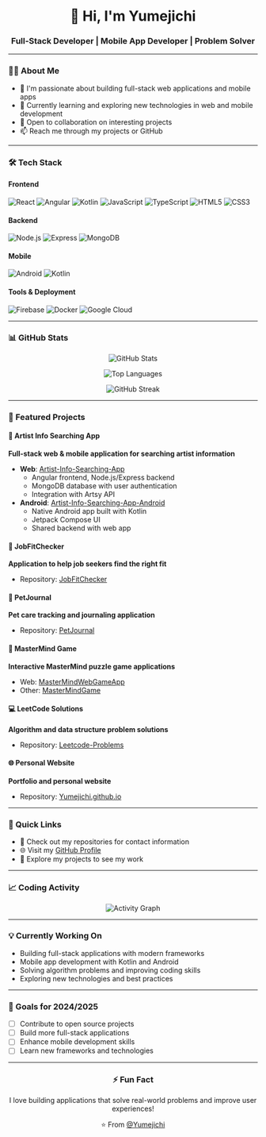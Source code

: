 <div align="center">
  <h1>👋 Hi, I'm Yumejichi</h1>
  <h3>Full-Stack Developer | Mobile App Developer | Problem Solver</h3>
</div>

---

### 👨‍💻 About Me

- 🔭 I'm passionate about building full-stack web applications and mobile apps
- 🌱 Currently learning and exploring new technologies in web and mobile development
- 💼 Open to collaboration on interesting projects
- 📫 Reach me through my projects or GitHub

---

### 🛠️ Tech Stack

#### Frontend

![React](https://img.shields.io/badge/React-20232A?style=for-the-badge&logo=react&logoColor=61DAFB)
![Angular](https://img.shields.io/badge/Angular-DD0031?style=for-the-badge&logo=angular&logoColor=white)
![Kotlin](https://img.shields.io/badge/Kotlin-0095D5?&style=for-the-badge&logo=kotlin&logoColor=white)
![JavaScript](https://img.shields.io/badge/JavaScript-323330?style=for-the-badge&logo=javascript&logoColor=F7DF1E)
![TypeScript](https://img.shields.io/badge/TypeScript-007ACC?style=for-the-badge&logo=typescript&logoColor=white)
![HTML5](https://img.shields.io/badge/HTML5-E34F26?style=for-the-badge&logo=html5&logoColor=white)
![CSS3](https://img.shields.io/badge/CSS3-1572B6?style=for-the-badge&logo=css3&logoColor=white)

#### Backend

![Node.js](https://img.shields.io/badge/Node.js-339933?style=for-the-badge&logo=nodedotjs&logoColor=white)
![Express](https://img.shields.io/badge/Express.js-000000?style=for-the-badge&logo=express&logoColor=white)
![MongoDB](https://img.shields.io/badge/MongoDB-4EA94B?style=for-the-badge&logo=mongodb&logoColor=white)

#### Mobile

![Android](https://img.shields.io/badge/Android-3DDC84?style=for-the-badge&logo=android&logoColor=white)
![Kotlin](https://img.shields.io/badge/Kotlin-0095D5?&style=for-the-badge&logo=kotlin&logoColor=white)

#### Tools & Deployment

![Firebase](https://img.shields.io/badge/Firebase-039BE5?style=for-the-badge&logo=Firebase&logoColor=white)
![Docker](https://img.shields.io/badge/Docker-2CA5E0?style=for-the-badge&logo=docker&logoColor=white)
![Google Cloud](https://img.shields.io/badge/Google_Cloud-4285F4?style=for-the-badge&logo=google-cloud&logoColor=white)

---

### 📊 GitHub Stats

<div align="center">
  
![GitHub Stats](https://github-readme-stats.vercel.app/api?username=Yumejichi&show_icons=true&theme=radical&hide_border=true&bg_color=0D1117)
  
![Top Languages](https://github-readme-stats.vercel.app/api/top-langs/?username=Yumejichi&layout=compact&theme=radical&hide_border=true&bg_color=0D1117)
  
![GitHub Streak](https://github-readme-streak-stats.demolab.com/?user=Yumejichi&theme=radical&hide_border=true&background=0D1117)

</div>

---

### 🚀 Featured Projects

#### 🎨 Artist Info Searching App

**Full-stack web & mobile application for searching artist information**

- **Web**: [Artist-Info-Searching-App](https://github.com/Yumejichi/Artist-Info-Searching-App)
  - Angular frontend, Node.js/Express backend
  - MongoDB database with user authentication
  - Integration with Artsy API
- **Android**: [Artist-Info-Searching-App-Android](https://github.com/Yumejichi/Artist-Info-Searching-App-Android)
  - Native Android app built with Kotlin
  - Jetpack Compose UI
  - Shared backend with web app

#### 💼 JobFitChecker

**Application to help job seekers find the right fit**

- Repository: [JobFitChecker](https://github.com/Yumejichi/JobFitChecker)

#### 🐾 PetJournal

**Pet care tracking and journaling application**

- Repository: [PetJournal](https://github.com/Yumejichi/PetJournal)

#### 🧩 MasterMind Game

**Interactive MasterMind puzzle game applications**

- Web: [MasterMindWebGameApp](https://github.com/Yumejichi/MasterMindWebGameApp)
- Other: [MasterMindGame](https://github.com/Yumejichi/MasterMindGame)

#### 💻 LeetCode Solutions

**Algorithm and data structure problem solutions**

- Repository: [Leetcode-Problems](https://github.com/Yumejichi/Leetcode-Problems)

#### 🌐 Personal Website

**Portfolio and personal website**

- Repository: [Yumejichi.github.io](https://github.com/Yumejichi/Yumejichi.github.io)

---

### 🔗 Quick Links

- 📧 Check out my repositories for contact information
- 🌐 Visit my [GitHub Profile](https://github.com/Yumejichi)
- 💼 Explore my projects to see my work

---

### 📈 Coding Activity

<div align="center">
  
![Activity Graph](https://github-readme-activity-graph.vercel.app/graph?username=Yumejichi&theme=radical&hide_border=true&bg_color=0D1117)

</div>

---

### 💡 Currently Working On

- Building full-stack applications with modern frameworks
- Mobile app development with Kotlin and Android
- Solving algorithm problems and improving coding skills
- Exploring new technologies and best practices

---

### 🎯 Goals for 2024/2025

- [ ] Contribute to open source projects
- [ ] Build more full-stack applications
- [ ] Enhance mobile development skills
- [ ] Learn new frameworks and technologies

---

<div align="center">
  <h3>⚡ Fun Fact</h3>
  <p>I love building applications that solve real-world problems and improve user experiences!</p>
  
  <p>⭐️ From <a href="https://github.com/Yumejichi">@Yumejichi</a></p>
</div>
